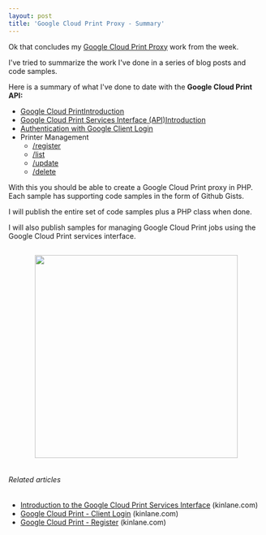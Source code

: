 ```yaml
---
layout: post
title: 'Google Cloud Print Proxy - Summary'
---
```

Ok that concludes my <a href="http://code.google.com/apis/cloudprint/docs/proxyinterfaces.html" target="_blank">Google Cloud Print Proxy</a> work from the week.<p></p>
I've tried to summarize the work I've done in a series of blog posts and code samples.<p></p>
Here is a summary of what I've done to date with the <strong>Google Cloud Print API:</strong>
<div id="_mcePaste">
<ul class="mainlist">
	<li><a href="http://www.kinlane.com/2011/02/introduction-to-google-cloud-print/" target="_blank">Google Cloud PrintIntroduction</a></li>
	<li><a href="http://www.kinlane.com/2011/02/introduction-to-the-google-cloud-print-services-interface/" target="_blank">Google Cloud Print Services Interface (API)Introduction</a></li>
	<li><a href="http://www.kinlane.com/2011/02/google-cloud-print-client-login/" target="_blank">Authentication with Google Client Login</a></li>
	<li>Printer Management
<ul class="mainlist">
	<li><a href="http://www.kinlane.com/2011/02/google-cloud-print-register/" target="_blank">/register</a></li>
</ul>
<ul class="mainlist">
	<li><a href="http://www.kinlane.com/2011/02/google-cloud-print-list/" target="_blank">/list</a></li>
	<li><a href="http://www.kinlane.com/2011/02/google-cloud-print-update/" target="_blank">/update</a></li>
	<li><a href="http://www.kinlane.com/2011/02/google-cloud-print-delete/" target="_blank">/delete</a></li>
</ul>
</li>
</ul>
</div>
With this you should be able to create a Google Cloud Print proxy in PHP. Each sample has supporting code samples in the form of Github Gists.<p></p>
I will publish the entire set of code samples plus a PHP class when done.<p></p>
I will also publish samples for managing Google Cloud Print jobs using the Google Cloud Print services interface.
<p style="text-align: center;"><a href="http://www.mimeo.com" target="_blank"><img class="aligncenter" style="padding: 15px;" src="http://kinlane-productions.s3.amazonaws.com/google-cloud-print/google-cloud-print-mimeo.png" alt="" width="400" align="center" /></a><p></p>
<h6 class="zemanta-related-title" style="font-size: 1em;">Related articles</h6>
<ul class="zemanta-article-ul">
	<li class="zemanta-article-ul-li"><a href="http://www.kinlane.com/2011/02/introduction-to-the-google-cloud-print-services-interface/">Introduction to the Google Cloud Print Services Interface</a> (kinlane.com)</li>
	<li class="zemanta-article-ul-li"><a href="http://www.kinlane.com/2011/02/google-cloud-print-client-login/">Google Cloud Print - Client Login</a> (kinlane.com)</li>
	<li class="zemanta-article-ul-li"><a href="http://www.kinlane.com/2011/02/google-cloud-print-register/">Google Cloud Print - Register</a> (kinlane.com)</li>
</ul>
